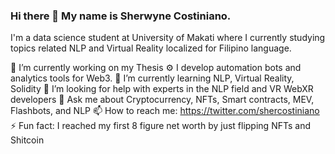 ### Hi there 👋 My name is Sherwyne Costiniano.
I'm a data science student at University of Makati where I currently studying topics related NLP and Virtual Reality localized for Filipino language. 

🔭 I’m currently working on my Thesis
⚙️ I develop automation bots and analytics tools for Web3.
🌱 I’m currently learning NLP, Virtual Reality, Solidity
🤔 I’m looking for help with experts in the NLP field and VR WebXR developers
💬 Ask me about Cryptocurrency, NFTs, Smart contracts, MEV, Flashbots, and NLP
📫 How to reach me: https://twitter.com/shercostiniano
⚡ Fun fact: I reached my first 8 figure net worth by just flipping NFTs and Shitcoin

